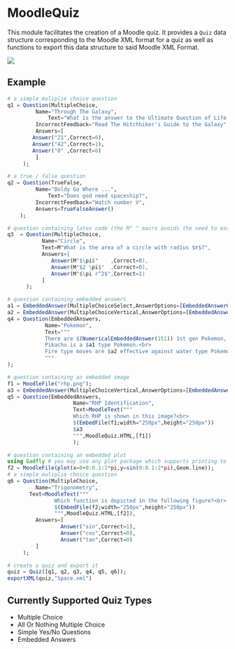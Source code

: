 # MoodleQuiz

This module facilitates the creation of a Moodle quiz. It provides a `Quiz` data structure corresponding to the Moodle XML format for a quiz as well as functions to export this data structure to said Moodle XML Format.

[![](https://img.shields.io/badge/docs-latest-blue.svg)](https://tauu.github.io/MoodleQuiz/latest)

## Example
```julia
# a simple muliplie choice question
q1 = Question(MultipleChoice,
	     Name="Through The Galaxy",
             Text="What is the answer to the Ultimate Question of Life, The Universe, and Everything?",
	     IncorrectFeedback="Read The Hitchhiker's Guide to the Galaxy",
	     Answers=[
		Answer("21",Correct=0),
		Answer("42",Correct=1),
		Answer("0" ,Correct=0)
	     ]
     );

# a true / false question
q2 = Question(TrueFalse,
	     Name="Boldy Go Where ...",
             Text="Does god need spaceship?",
	     IncorrectFeedback="Watch number V",
	     Answers=TrueFalseAnswer()
    );

# question containing latex code (the M" " macro avoids the need to escape $,\,... )
q3  = Question(MultipleChoice,
	       Name="Circle",
	       Text=M"What is the area of a circle with radius $r$?",
	       Answers=[
	          Answer(M"$\pi$"    ,Correct=0),
	          Answer(M"$2 \pi$"  ,Correct=0),
	          Answer(M"$\pi r^2$",Correct=1)
	       ]
      );

# question containing embedded answers
a1 = EmbeddedAnswer(MultipleChoiceSelect,AnswerOptions=[EmbeddedAnswerOption("Electric",Correct=1),EmbeddedAnswerOption("Grass",Correct=0),EmbeddedAnswerOption("Water",Correct=0)]);
a2 = EmbeddedAnswer(MultipleChoiceVertical,AnswerOptions=[EmbeddedAnswerOption("not very",Correct=1),EmbeddedAnswerOption("very",Correct=0)]);
q4 = Question(EmbeddedAnswers,
			Name="Pokemon",
			Text="""
			There are $(NumericalEmbeddedAnswer(151)) 1st gen Pokemon, and $(NumericalEmbeddedAnswer(721)) Pokemon overall.<br>
			Pikachu is a $a1 type Pokemon.<br>
			Fire type moves are $a2 effective against water type Pokemon.
			"""
);

# question containing an embedded image
f1 = MoodleFile("rhp.png");
a3 = EmbeddedAnswer(MultipleChoiceVertical,AnswerOptions=[EmbeddedAnswerOption("I",Correct=0),EmbeddedAnswerOption("II",Correct=1)]);
q5 = Question(EmbeddedAnswers,
					 Name="RHP Identification",
					 Text=MoodleText("""
					 Which RHP is shown in this image?<br>
					 $(EmbedFile(f1;width="250px",height="250px"))
					 $a3
					 """,MoodleQuiz.HTML,[f1])
					 );

# question containing an embedded plot
using Gadfly # you may use any plot package which supports printing to mime type image/png
f2 = MoodleFile(plot(x=0+0:0.1:2*pi,y=sin(0:0.1:2*pi),Geom.line));
# a simple muliplie choice question
q6 = Question(MultipleChoice,
	     Name="Trigonometry",
       Text=MoodleText("""
			   Which function is depicted in the following figure?<br>
			   $(EmbedFile(f2;width="250px",height="250px"))
			   """,MoodleQuiz.HTML,[f2]),
	     Answers=[
			 	 Answer("sin",Correct=1),
				 Answer("cos",Correct=0),
				 Answer("tan",Correct=0)
	     ]
     );

# create a quiz and export it
quiz = Quiz([q1, q2, q3, q4, q5, q6]);
exportXML(quiz,"Space.xml")
```

## Currently Supported Quiz Types
* Multiple Choice
* All Or Nothing Multiple Choice
* Simple Yes/No Questions
* Embedded Answers
